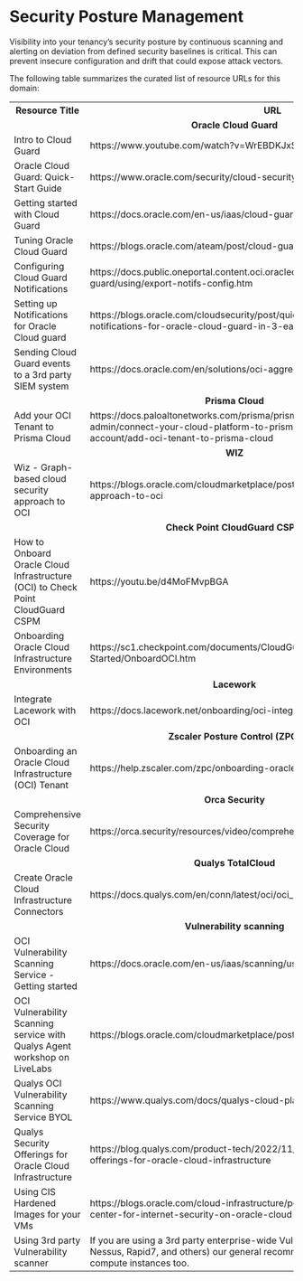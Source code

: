 # Security Posture Management

Visibility into your tenancy’s security  posture by continuous scanning and alerting on deviation from defined security baselines is critical. This can prevent insecure configuration and drift that could expose attack vectors. 

The following table summarizes the curated list of resource URLs for this domain:
<table>
  <tr>
    <th>Resource Title</th>
    <th>URL</th>
  </tr>
  <tr>
    <td colspan="2" align="center"><strong>Oracle Cloud Guard</strong></td>
  </tr>
  <tr>
    <td>Intro to Cloud Guard</td>
    <td>https://www.youtube.com/watch?v=WrEBDKJxSjo</td>
  </tr>
  <tr>
    <td>Oracle Cloud Guard: Quick-Start Guide</td>
    <td> https://www.oracle.com/security/cloud-security/cloud-guard/get-started/</td>
  </tr>
  <tr>
    <td>Getting started with Cloud Guard</td>
    <td>https://docs.oracle.com/en-us/iaas/cloud-guard/using/part-start.htm</td>
  </tr>
  <tr>
    <td>Tuning Oracle Cloud Guard</td>
    <td>https://blogs.oracle.com/ateam/post/cloud-guard-tuning-tips</td>
  </tr>
  <tr>
    <td>Configuring Cloud Guard Notifications</td>
    <td>https://docs.public.oneportal.content.oci.oraclecloud.com/en-us/iaas/cloud-guard/using/export-notifs-config.htm</td>
  </tr>
  <tr>
    <td>Setting up Notifications for Oracle Cloud guard</td>
    <td>https://blogs.oracle.com/cloudsecurity/post/quick-tip-4---setting-up-notifications-for-oracle-cloud-guard-in-3-easy-steps</td>
  </tr>
  <tr>
    <td>Sending Cloud Guard events to a 3rd party SIEM system</td>
    <td>https://docs.oracle.com/en/solutions/oci-aggregate-logs-siem/index.html</td>
  </tr>
  <tr>
    <td colspan="2" align="center"><strong>Prisma Cloud</strong></td>
  </tr>
  <tr>
    <td>Add your OCI Tenant to Prisma Cloud</td>
    <td>https://docs.paloaltonetworks.com/prisma/prisma-cloud/prisma-cloud-admin/connect-your-cloud-platform-to-prisma-cloud/onboard-your-oci-account/add-oci-tenant-to-prisma-cloud</td>
  </tr>
  <tr>
    <td colspan="2" align="center"><strong>WIZ</strong></td>
  </tr>
  <tr>
    <td>Wiz - Graph-based cloud security approach to OCI</td>
    <td>https://blogs.oracle.com/cloudmarketplace/post/wiz-graph-based-cloud-security-approach-to-oci</td>
  </tr>
   <tr>
    <td colspan="2" align="center"><strong>Check Point CloudGuard CSPM</strong></td>
  </tr>
  <tr>
    <td>How to Onboard Oracle Cloud Infrastructure (OCI) to Check Point CloudGuard CSPM</td>
    <td>https://youtu.be/d4MoFMvpBGA</td>
  </tr>
  <tr>
    <td>Onboarding Oracle Cloud Infrastructure Environments</td>
    <td>https://sc1.checkpoint.com/documents/CloudGuard_Dome9/Documentation/Getting-Started/OnboardOCI.htm</td>
  </tr>
  <tr>
    <td colspan="2" align="center"><strong>Lacework</strong></td>
  </tr>
  <tr>
    <td>Integrate Lacework with OCI</td>
    <td>https://docs.lacework.net/onboarding/oci-integrate-lacework-overview</td>
  </tr>
  <tr>
    <td colspan="2" align="center"><strong>Zscaler Posture Control (ZPC)</strong></td>
  </tr>
  <tr>
    <td>Onboarding an Oracle Cloud Infrastructure (OCI) Tenant</td>
    <td>https://help.zscaler.com/zpc/onboarding-oracle-cloud-infrastructure-oci-tenant</td>
  </tr>
  <tr>
    <td colspan="2" align="center"><strong>Orca Security</strong></td>
  </tr>
  <tr>
    <td>Comprehensive Security Coverage for Oracle Cloud</td>
    <td>https://orca.security/resources/video/comprehensive-security-oracle-cloud</td>
  </tr>
  <tr>
    <td colspan="2" align="center"><strong>Qualys TotalCloud</strong></td>
  </tr>
  <tr>
    <td>Create Oracle Cloud Infrastructure Connectors</td>
    <td>https://docs.qualys.com/en/conn/latest/oci/oci_connectors.htm</td>
  </tr>
  <tr>
    <td colspan="2" align="center"><strong>Vulnerability scanning</strong></td>
  </tr>
  <tr>
    <td>OCI Vulnerability Scanning Service - Getting started</td>
    <td>https://docs.oracle.com/en-us/iaas/scanning/using/overview.htm</td>
  </tr>
  <tr>
    <td>OCI Vulnerability Scanning service with Qualys Agent workshop on LiveLabs</td>
    <td>https://blogs.oracle.com/cloudmarketplace/post/oci-vss-qualys-agent-livelabs</td>
  </tr>
  <tr>
    <td>Qualys OCI Vulnerability Scanning Service BYOL</td>
    <td>https://www.qualys.com/docs/qualys-cloud-platform-oci-onboarding-guide.pdf</td>
  </tr>
  <tr>
    <td>Qualys Security Offerings for Oracle Cloud Infrastructure</td>
    <td> https://blog.qualys.com/product-tech/2022/11/30/qualys-broadens-security-offerings-for-oracle-cloud-infrastructure</td>
  </tr>
  <tr>
   <td>Using CIS Hardened Images for your VMs</td>
   <td>https://blogs.oracle.com/cloud-infrastructure/post/hardened-images-from-the-center-for-internet-security-on-oracle-cloud-marketplace</td>
  </tr>
  <tr>
   <td>Using 3rd party Vulnerability scanner</td>
   <td>If you are using a 3rd party enterprise-wide Vulnerability scanning tool (ex: Tenable Nessus, Rapid7, and others) our general recommendation is to use it for your OCI compute instances too.</td>
  </tr>
</table>

